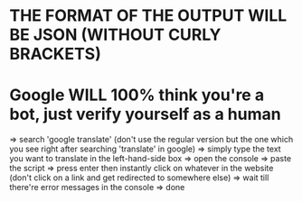 # THE FORMAT OF THE OUTPUT WILL BE JSON (WITHOUT CURLY BRACKETS)
# Google WILL 100% think you're a bot, just verify yourself as a human

=> search 'google translate' (don't use the regular version but the one which you see right after searching 'translate' in google)
=> simply type the text you want to translate in the left-hand-side box
=> open the console
=> paste the script
=> press enter then instantly click on whatever in the website (don't click on a link and get redirected to somewhere else)
=> wait till there're error messages in the console
=> done
